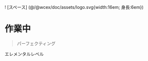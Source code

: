 <!--DESC: {icon:{name:"explore"},id:7} -->

! [スペース] (@/@wcex/doc/assets/logo.svg{width:16em; 身長:6em})
# 作業中
> パーフェクティング

エレメンタルレベル